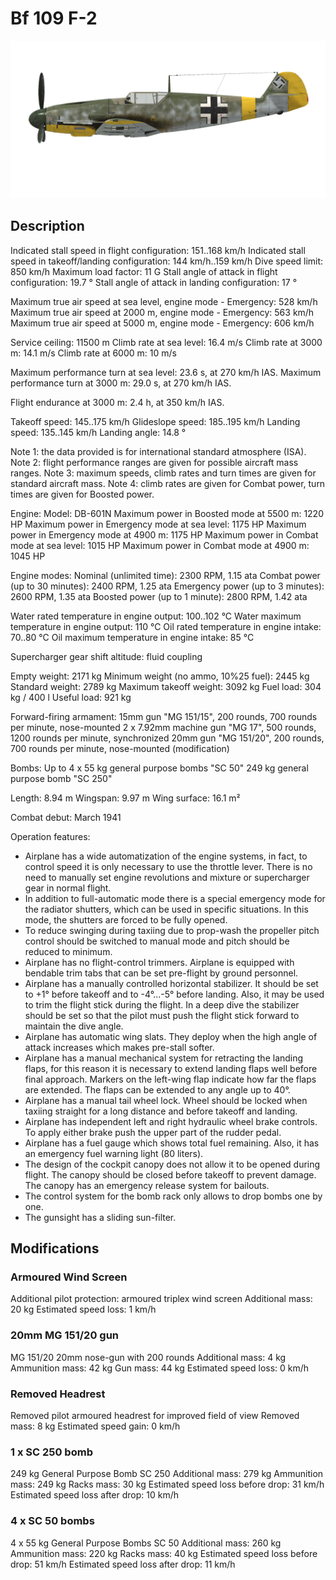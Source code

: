 ﻿# Bf 109 F-2

![bf109f2](../images/bf109f2.png)

## Description

Indicated stall speed in flight configuration: 151..168 km/h
Indicated stall speed in takeoff/landing configuration: 144 km/h..159 km/h
Dive speed limit: 850 km/h
Maximum load factor: 11 G
Stall angle of attack in flight configuration: 19.7 °
Stall angle of attack in landing configuration: 17 °

Maximum true air speed at sea level, engine mode - Emergency: 528 km/h
Maximum true air speed at 2000 m, engine mode - Emergency: 563 km/h
Maximum true air speed at 5000 m, engine mode - Emergency: 606 km/h

Service ceiling: 11500 m
Climb rate at sea level: 16.4 m/s
Climb rate at 3000 m: 14.1 m/s
Climb rate at 6000 m: 10 m/s

Maximum performance turn at sea level: 23.6 s, at 270 km/h IAS.
Maximum performance turn at 3000 m: 29.0 s, at 270 km/h IAS.

Flight endurance at 3000 m: 2.4 h, at 350 km/h IAS.

Takeoff speed: 145..175 km/h
Glideslope speed: 185..195 km/h
Landing speed: 135..145 km/h
Landing angle: 14.8 °

Note 1: the data provided is for international standard atmosphere (ISA).
Note 2: flight performance ranges are given for possible aircraft mass ranges.
Note 3: maximum speeds, climb rates and turn times are given for standard aircraft mass.
Note 4: climb rates are given for Combat power, turn times are given for Boosted power.

Engine:
Model: DB-601N
Maximum power in Boosted mode at 5500 m: 1220 HP
Maximum power in Emergency mode at sea level: 1175 HP
Maximum power in Emergency mode at 4900 m: 1175 HP
Maximum power in Combat mode at sea level: 1015 HP
Maximum power in Combat mode at 4900 m: 1045 HP

Engine modes:
Nominal (unlimited time): 2300 RPM, 1.15 ata
Combat power (up to 30 minutes): 2400 RPM, 1.25 ata
Emergency power (up to 3 minutes): 2600 RPM, 1.35 ata
Boosted power (up to 1 minute): 2800 RPM, 1.42 ata

Water rated temperature in engine output: 100..102 °C
Water maximum temperature in engine output: 110 °C
Oil rated temperature in engine intake: 70..80 °C
Oil maximum temperature in engine intake: 85 °C

Supercharger gear shift altitude: fluid coupling 

Empty weight: 2171 kg
Minimum weight (no ammo, 10%25 fuel): 2445 kg
Standard weight: 2789 kg
Maximum takeoff weight: 3092 kg
Fuel load: 304 kg / 400 l
Useful load: 921 kg

Forward-firing armament:
15mm gun "MG 151/15", 200 rounds, 700 rounds per minute, nose-mounted
2 x 7.92mm machine gun "MG 17", 500 rounds, 1200 rounds per minute, synchronized
20mm gun "MG 151/20", 200 rounds, 700 rounds per minute, nose-mounted (modification)

Bombs:
Up to 4 x 55 kg general purpose bombs "SC 50"
249 kg general purpose bomb "SC 250"

Length: 8.94 m
Wingspan: 9.97 m
Wing surface: 16.1 m²

Combat debut: March 1941

Operation features:
- Airplane has a wide automatization of the engine systems, in fact, to control speed it is only necessary to use the throttle lever. There is no need to manually set engine revolutions and mixture or supercharger gear in normal flight.
- In addition to full-automatic mode there is a special emergency mode for the radiator shutters, which can be used in specific situations. In this mode, the shutters are forced to be fully opened.
- To reduce swinging during taxiing due to prop-wash the propeller pitch control should be switched to manual mode and pitch should be reduced to minimum.
- Airplane has no flight-control trimmers. Airplane is equipped with bendable trim tabs that can be set pre-flight by ground personnel.
- Airplane has a manually controlled horizontal stabilizer. It should be set to +1° before takeoff and to -4°...-5° before landing. Also, it may be used to trim the flight stick during the flight. In a deep dive the stabilizer should be set so that the pilot must push the flight stick forward to maintain the dive angle.
- Airplane has automatic wing slats. They deploy when the high angle of attack increases which makes pre-stall softer.
- Airplane has a manual mechanical system for retracting the landing flaps, for this reason it is necessary to extend landing flaps well before final approach. Markers on the left-wing flap indicate how far the flaps are extended. The flaps can be extended to any angle up to 40°.
- Airplane has a manual tail wheel lock. Wheel should be locked when taxiing straight for a long distance and before takeoff and landing.
- Airplane has independent left and right hydraulic wheel brake controls. To apply either brake push the upper part of the rudder pedal.
- Airplane has a fuel gauge which shows total fuel remaining. Also, it has an emergency fuel warning light (80 liters).
- The design of the cockpit canopy does not allow it to be opened during flight. The canopy should be closed before takeoff to prevent damage. The canopy has an emergency release system for bailouts.
- The control system for the bomb rack only allows to drop bombs one by one.
- The gunsight has a sliding sun-filter.

## Modifications


### Armoured Wind Screen

Additional pilot protection: armoured triplex wind screen
Additional mass: 20 kg
Estimated speed loss: 1 km/h

### 20mm MG 151/20 gun

MG 151/20 20mm nose-gun with 200 rounds
Additional mass: 4 kg
Ammunition mass: 42 kg
Gun mass: 44 kg
Estimated speed loss: 0 km/h

### Removed Headrest

Removed pilot armoured headrest for improved field of view
Removed mass: 8 kg
Estimated speed gain: 0 km/h

### 1 x SC 250 bomb

249 kg General Purpose Bomb SC 250
Additional mass: 279 kg
Ammunition mass: 249 kg
Racks mass: 30 kg
Estimated speed loss before drop: 31 km/h
Estimated speed loss after drop: 10 km/h

### 4 x SC 50 bombs

4 x 55 kg General Purpose Bombs SC 50
Additional mass: 260 kg
Ammunition mass: 220 kg
Racks mass: 40 kg
Estimated speed loss before drop: 51 km/h
Estimated speed loss after drop: 11 km/h